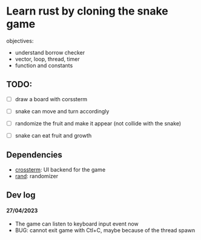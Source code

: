 # Learn rust by cloning the snake game
objectives:
- understand borrow checker
- vector, loop, thread, timer
- function and constants


## TODO:
- [ ] draw a board with corssterm
- [ ] snake can move and turn accordingly
- [ ] randomize the fruit and make it appear (not collide with the snake)
- [ ] snake can eat fruit and growth


## Dependencies
- [crossterm](https://docs.rs/crossterm/0.26.1/crossterm): UI backend for the game
- [rand](https://docs.rs/rand/latest/rand): randomizer

## Dev log
#### 27/04/2023
- The game can listen to keyboard input event now
- BUG: cannot exit game with Ctl+C, maybe because of the thread spawn
